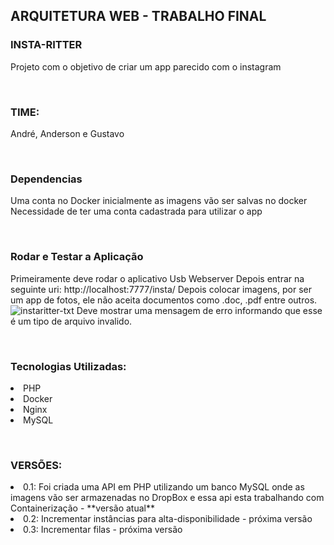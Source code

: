 <H2>ARQUITETURA WEB - TRABALHO FINAL</H2>

<H3>INSTA-RITTER</H3>
Projeto com o objetivo de criar um app parecido com o instagram

<br><H3>TIME:</br></H3>
André, Anderson e Gustavo

<br><H3>Dependencias</br></H3>
Uma conta no Docker inicialmente as imagens vão ser salvas no docker
Necessidade de ter uma conta cadastrada para utilizar o app

<br><H3>Rodar e Testar a Aplicação</br></H3>
Primeiramente deve rodar o aplicativo Usb Webserver
Depois entrar na seguinte uri: http://localhost:7777/insta/
Depois colocar imagens, por ser um app de fotos, ele não aceita documentos como .doc, .pdf entre outros.
![instaritter-txt](https://user-images.githubusercontent.com/19877736/43298463-74d47396-912c-11e8-9658-cef4cf355e81.png)
Deve mostrar uma mensagem de erro informando que esse é um tipo de arquivo invalido.

<br><H3>Tecnologias Utilizadas:</br></H3>
<li>PHP</li>
<li>Docker</li>
<li>Nginx</li>
<li>MySQL</li>

<br><H3>VERSÕES:<br></H3>
<li>0.1: Foi criada uma API em PHP utilizando um banco MySQL onde as imagens vão ser armazenadas no DropBox e essa api esta trabalhando com Containerização - **versão atual** </li>
<li>0.2: Incrementar instâncias para alta-disponibilidade - próxima versão</li>
<li>0.3: Incrementar filas - próxima versão</li>
